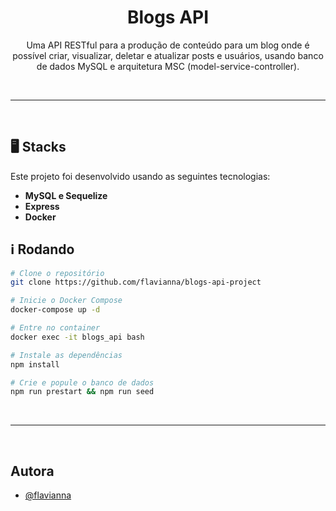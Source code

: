 <div align='center'> <h1>Blogs API</h1>
  <p>
    Uma API RESTful para a produção de conteúdo para um blog onde é possível criar, visualizar, deletar e atualizar posts e usuários, usando banco de dados MySQL e arquitetura MSC (model-service-controller).
  </p>
</div>

<br /><hr /><br />

## 🖥️ Stacks
Este projeto foi desenvolvido usando as seguintes tecnologias:

-  **MySQL e Sequelize**
-  **Express** 
-  **Docker** 

## ℹ️ Rodando


```bash
# Clone o repositório
git clone https://github.com/flavianna/blogs-api-project

# Inicie o Docker Compose
docker-compose up -d

# Entre no container
docker exec -it blogs_api bash

# Instale as dependências
npm install

# Crie e popule o banco de dados
npm run prestart && npm run seed

```

<br /><hr /><br />

## Autora

- [@flavianna](https://www.github.com/flavianna)
